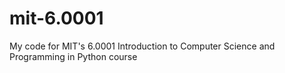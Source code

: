 # mit-6.0001
My code for MIT's 6.0001 Introduction to Computer Science and Programming in Python course
